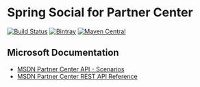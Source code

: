 # Spring Social for Partner Center

[![Build Status](https://travis-ci.org/SpringSocialMicrosoft/spring-social-partnercenter.svg?branch=master)](https://travis-ci.org/SpringSocialMicrosoft/spring-social-partnercenter)
[![Bintray](https://api.bintray.com/packages/springsocialmicrosoft/partnercenter/spring-social-microsoft-partnercenter/images/download.svg)](https://bintray.com/springsocialmicrosoft/partnercenter/spring-social-microsoft-partnercenter/_latestVersion)
[![Maven Central](https://img.shields.io/maven-central/v/org.apache.maven/apache-maven.svg)](https://search.maven.org/#search%7Cga%7C1%7Ca%3A%22spring-social-microsoft-partnercenter%22)
## Microsoft Documentation
- [MSDN Partner Center API - Scenarios](https://msdn.microsoft.com/en-us/library/partnercenter/mt634715.aspx)
- [MSDN Partner Center REST API Reference](https://msdn.microsoft.com/en-us/library/partnercenter/mt667943.aspx)

